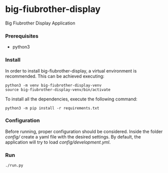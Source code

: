 # big-fiubrother-display
Big Fiubrother Display Application

### Prerequisites

- python3

### Install

In order to install big-fiubrother-display, a virtual environment is recommended. This can be achieved executing:

```
python3 -m venv big-fiubrother-display-venv
source big-fiubrother-display-venv/bin/activate
```

To install all the dependencies, execute the following command: 

```
python3 -m pip install -r requirements.txt
```

### Configuration

Before running, proper configuration should be considered. Inside the folder *config/* create a yaml file with the desired settings. By default, the application will try to load *config/development.yml*.

### Run

```
./run.py 
```
